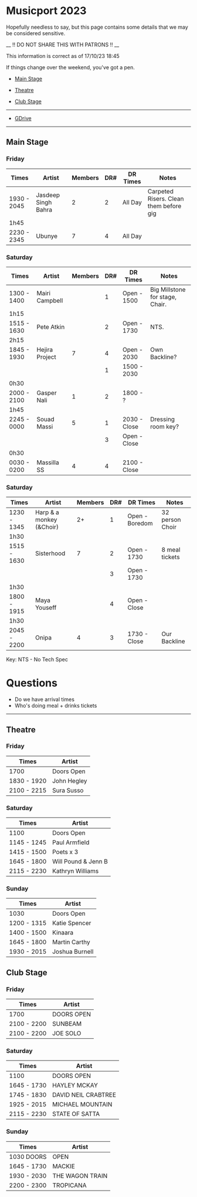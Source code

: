 # Musicport 2023

Hopefully needless to say, but this page contains some details that we may be considered sensitive. 

__ !! DO NOT SHARE THIS WITH PATRONS !! __

This information is correct as of 17/10/23 18:45

If things change over the weekend, you've got a pen.

- [Main Stage](Musicport23.md#main-stage)

- [Theatre](Musicport23.md#theatre)

- [Club Stage](Musicport23.md#club-stage)

---

- [GDrive](https://drive.google.com/drive/folders/1gEQrz5yg2ArXwWQ9UqjvI7DMlquL1Rcy)

---

## Main Stage

### Friday
| Times | Artist | Members | DR# | DR Times | Notes |
|---|---|---|---|---|---|
| 1930 - 2045 | Jasdeep Singh Bahra | 2 | 2 | All Day | Carpeted Risers. Clean them before gig
| 1h45 |
| 2230 - 2345 | Ubunye | 7| 4|All Day||

### Saturday
| Times | Artist | Members | DR# | DR Times | Notes |
|---|---|---|---|---|---|
| 1300 - 1400 | Mairi Campbell |   | 1 | Open - 1500 | Big Millstone for stage, Chair. |
| 1h15 |
| 1515 - 1630 | Pete Atkin     |   | 2 | Open - 1730 | NTS. |
| 2h15 |
| 1845 - 1930 | Hejira Project | 7 | 4 | Open - 2030 | Own Backline? |
|             |                |   | 1 | 1500 - 2030 |  |
| 0h30 |
| 2000 - 2100 | Gasper Nali    | 1 | 2 | 1800 - ?    |  |
| 1h45 |
| 2245 - 0000 | Souad Massi    | 5 | 1 | 2030 - Close | Dressing room key? |
|             |                |   | 3 | Open - Close | |
| 0h30 |
| 0030 - 0200 | Massilla SS    | 4 | 4 | 2100 - Close | | 

### Saturday
| Times | Artist | Members | DR# | DR Times | Notes |
|---|---|---|---|---|---|
|  1230 - 1345 | Harp & a monkey (&Choir) | 2+ | 1 | Open - Boredom | 32 person Choir |
| 1h30 |
|  1515 - 1630 | Sisterhood               |  7 | 2 | Open - 1730 | 8 meal tickets |
|              |                          |    | 3 | Open - 1730 | |
| 1h30 |
|  1800 - 1915 | Maya Youseff             |    | 4 | Open - Close |  |
| 1h30 |
|  2045 - 2200 | Onipa                    | 4  | 3 | 1730 - Close | Our Backline |

Key:
NTS - No Tech Spec

# Questions

- Do we have arrival times 
- Who's doing meal + drinks tickets

---

## Theatre

### Friday

| Times | Artist |
| --- | --- |
| 1700  | Doors Open |
| 1830 - 1920 | John Hegley |
| 2100 - 2215 | Sura Susso |

### Saturday

| Times | Artist |
| --- | --- |
| 1100   | Doors Open |
| 1145 - 1245 | Paul Armfield |
| 1415 - 1500 | Poets x 3 |
| 1645 - 1800 | Will Pound & Jenn B |
| 2115 - 2230 | Kathryn Williams |

### Sunday

| Times | Artist |
| --- | --- |
|1030 | Doors Open |
|1200 - 1315 | Katie Spencer |
|1400 - 1500 | Kinaara |
|1645 - 1800 | Martin Carthy |
|1930 - 2015 | Joshua Burnell |

## Club Stage

### Friday

| Times | Artist |
| --- | --- |
| 1700  | DOORS OPEN
| 2100 - 2200 | SUNBEAM
| 2100 - 2200 | JOE SOLO

### Saturday 

| Times | Artist |
| --- | --- |
| 1100 | DOORS OPEN |
| 1645 - 1730 | HAYLEY MCKAY |
| 1745 - 1830 | DAVID NEIL CRABTREE |
| 1925 - 2015 | MICHAEL MOUNTAIN |
| 2115 - 2230 | STATE OF SATTA |

### Sunday 

| Times | Artist |
| --- | --- |
|1030 DOORS | OPEN |
|1645 - 1730 | MACKIE |
|1930 - 2030 | THE WAGON TRAIN |
|2200 - 2300 | TROPICANA |